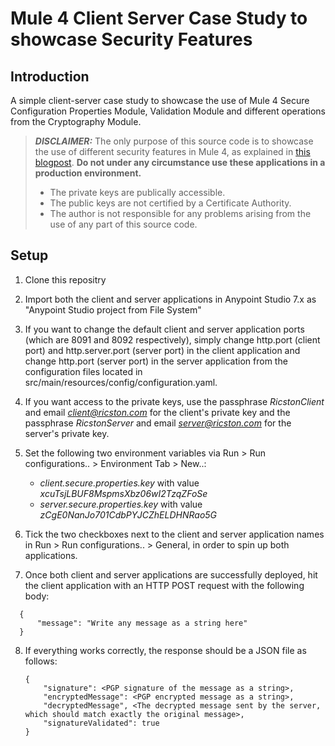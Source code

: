 # Mule 4 Client Server Case Study to showcase Security Features

## Introduction

A simple client-server case study to showcase the use of Mule 4 Secure Configuration Properties Module, Validation Module and different operations from the Cryptography Module.

> **_DISCLAIMER:_** The only purpose of this source code is to showcase the use of different security features in Mule 4, as explained in [this blogpost](https://www.ricston.com/blog/mule-4-security-features/). **Do not under any circumstance use these applications in a production environment.**
> * The private keys are publically accessible. 
> * The public keys are not certified by a Certificate Authority. 
> * The author is not responsible for any problems arising from the use of any part of this source code.                  

## Setup

1. Clone this repositry

2. Import both the client and server applications in Anypoint Studio 7.x as "Anypoint Studio project from File System"

3. If you want to change the default client and server application ports (which are 8091 and 8092 respectively), simply change  http.port (client port) and http.server.port (server port) in the client application and change http.port (server port) in the server application from the configuration files located in src/main/resources/config/configuration.yaml.

4. If you want access to the private keys, use the passphrase *RicstonClient* and email *client@ricston.com* for the client's private key and the passphrase *RicstonServer* and email *server@ricston.com* for the server's private key.

5. Set the following two environment variables via Run > Run configurations.. > Environment Tab > New..:
   * *client.secure.properties.key* with value *xcuTsjLBUF8MspmsXbz06wI2TzqZFoSe*
   * *server.secure.properties.key* with value *zCgE0NanJo701CdbPYJCZhELDHNRao5G*

6. Tick the two checkboxes next to the client and server application names in Run > Run configurations.. > General, in order to spin up both applications.

7. Once both client and server applications are successfully deployed, hit the client application with an HTTP POST request with the following body: 

  ```
    {
        "message": "Write any message as a string here"
    }
   ```


8. If everything works correctly, the response should be a JSON file as follows:

   ```
   {
       "signature": <PGP signature of the message as a string>,
       "encryptedMessage": <PGP encrypted message as a string>,
       "decryptedMessage", <The decrypted message sent by the server, which should match exactly the original message>,
       "signatureValidated": true
   } 
   ```
   

